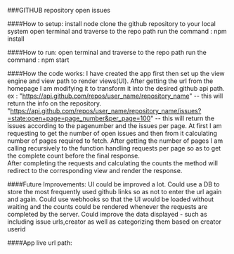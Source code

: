 ###GITHUB repository open issues

####How to setup:
	install node
	clone the github repository to your local system
	open terminal and traverse to the repo path
	run the command : npm install

####How to run:
	open terminal and traverse to the repo path
	run the command : npm start

####How the code works:
	I have created the app first then set up the view engine and view path to render views(UI).
	After getting the url from the homepage I am modifying it to transform it into the desired github api path.
	ex : "https://api.github.com/repos/user_name/repository_name" 
				-- this will return the info on the repository.
	     "https://api.github.com/repos/user_name/repository_name/issues?=state:open+page=page_number&per_page=100" 
		 		-- this will return the issues according to the pagenumber and the issues per page.
	At first I am requesting to get the number of open issues and then from it calculating number of 
		pages required to fetch. 
	After getting the number of pages I am calling recursively to the function handling requests per 
		page so as to get the complete count before the final response.  
	After completing the requests and calculating the counts the method will redirect to the corresponding 
		view and render the response.

####Future Improvements:
	UI could be improved a lot.
	Could use a DB to store the most frequently used github links so as not to enter the url again and again.
	Could use webhooks so that the UI would be loaded without waiting and the counts could be 
		rendered whenever the requests are completed by the server.
	Could improve the data displayed - such as including issue urls,creator as well as categorizing them 
		based on creator userid 

####App live url path:
